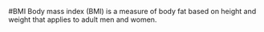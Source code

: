 #BMI
Body mass index (BMI) is a measure of body fat based on height and weight that applies to adult men and women.
